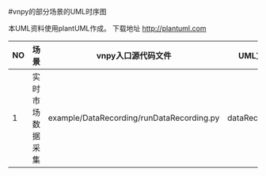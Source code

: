 #vnpy的部分场景的UML时序图

本UML资料使用plantUML作成。
下载地址 http://plantuml.com

NO | 场景            | vnpy入口源代码文件 | UML文件名
---|---------------|------------------|-----------
 1| 实时市场数据采集  | example/DataRecording/runDataRecording.py| dataRecord.puml
 